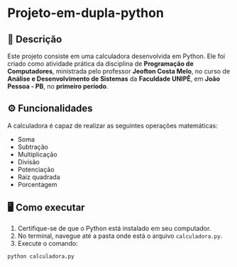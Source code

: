 # Projeto-em-dupla-python

## 📌 Descrição
Este projeto consiste em uma calculadora desenvolvida em Python. Ele foi criado como atividade prática da disciplina de **Programação de Computadores**, ministrada pelo professor **Jeofton Costa Melo**, no curso de **Análise e Desenvolvimento de Sistemas** da **Faculdade UNIPÊ**, em **João Pessoa - PB**, no **primeiro período**.

## ⚙️ Funcionalidades
A calculadora é capaz de realizar as seguintes operações matemáticas:
- Soma
- Subtração
- Multiplicação
- Divisão
- Potenciação
- Raiz quadrada
- Porcentagem

## 🖥️ Como executar
1. Certifique-se de que o Python está instalado em seu computador.
2. No terminal, navegue até a pasta onde está o arquivo `calculadora.py`.
3. Execute o comando:

```bash
python calculadora.py
